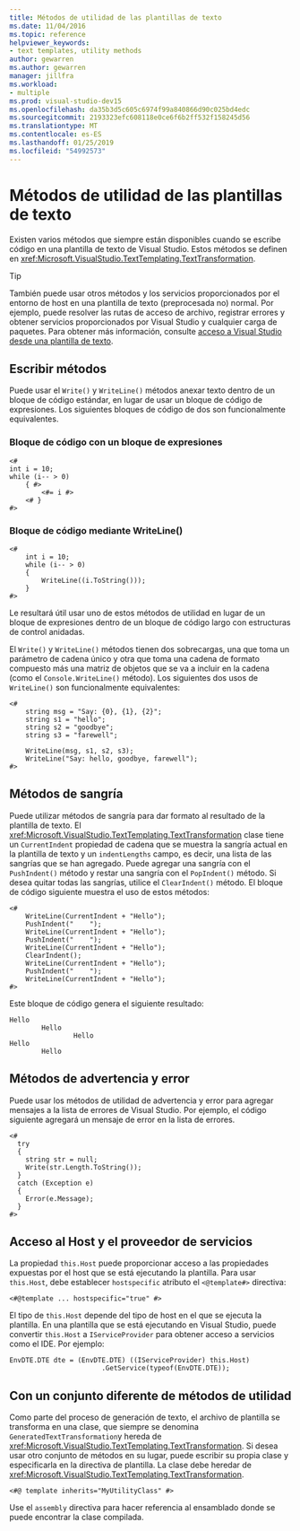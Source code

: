 ```yaml
---
title: Métodos de utilidad de las plantillas de texto
ms.date: 11/04/2016
ms.topic: reference
helpviewer_keywords:
- text templates, utility methods
author: gewarren
ms.author: gewarren
manager: jillfra
ms.workload:
- multiple
ms.prod: visual-studio-dev15
ms.openlocfilehash: da35b3d5c605c6974f99a840866d90c025bd4edc
ms.sourcegitcommit: 2193323efc608118e0ce6f6b2ff532f158245d56
ms.translationtype: MT
ms.contentlocale: es-ES
ms.lasthandoff: 01/25/2019
ms.locfileid: "54992573"
---
```

# <a name="text-template-utility-methods"></a>Métodos de utilidad de las plantillas de texto

Existen varios métodos que siempre están disponibles cuando se escribe código en una plantilla de texto de Visual Studio. Estos métodos se definen en <xref:Microsoft.VisualStudio.TextTemplating.TextTransformation>.

> [!TIP]
> También puede usar otros métodos y los servicios proporcionados por el entorno de host en una plantilla de texto (preprocesada no) normal. Por ejemplo, puede resolver las rutas de acceso de archivo, registrar errores y obtener servicios proporcionados por Visual Studio y cualquier carga de paquetes. Para obtener más información, consulte [acceso a Visual Studio desde una plantilla de texto](/previous-versions/visualstudio/visual-studio-2010/gg604090\(v\=vs.100\)).

## <a name="write-methods"></a>Escribir métodos

Puede usar el `Write()` y `WriteLine()` métodos anexar texto dentro de un bloque de código estándar, en lugar de usar un bloque de código de expresiones. Los siguientes bloques de código de dos son funcionalmente equivalentes.

### <a name="code-block-with-an-expression-block"></a>Bloque de código con un bloque de expresiones

```
<#
int i = 10;
while (i-- > 0)
    { #>
        <#= i #>
    <# }
#>
```

### <a name="code-block-using-writeline"></a>Bloque de código mediante WriteLine()

```
<#
    int i = 10;
    while (i-- > 0)
    {
        WriteLine((i.ToString()));
    }
#>
```

Le resultará útil usar uno de estos métodos de utilidad en lugar de un bloque de expresiones dentro de un bloque de código largo con estructuras de control anidadas.

El `Write()` y `WriteLine()` métodos tienen dos sobrecargas, una que toma un parámetro de cadena único y otra que toma una cadena de formato compuesto más una matriz de objetos que se va a incluir en la cadena (como el `Console.WriteLine()` método). Los siguientes dos usos de `WriteLine()` son funcionalmente equivalentes:

```
<#
    string msg = "Say: {0}, {1}, {2}";
    string s1 = "hello";
    string s2 = "goodbye";
    string s3 = "farewell";

    WriteLine(msg, s1, s2, s3);
    WriteLine("Say: hello, goodbye, farewell");
#>
```

## <a name="indentation-methods"></a>Métodos de sangría

Puede utilizar métodos de sangría para dar formato al resultado de la plantilla de texto. El <xref:Microsoft.VisualStudio.TextTemplating.TextTransformation> clase tiene un `CurrentIndent` propiedad de cadena que se muestra la sangría actual en la plantilla de texto y un `indentLengths` campo, es decir, una lista de las sangrías que se han agregado. Puede agregar una sangría con el `PushIndent()` método y restar una sangría con el `PopIndent()` método. Si desea quitar todas las sangrías, utilice el `ClearIndent()` método. El bloque de código siguiente muestra el uso de estos métodos:

```
<#
    WriteLine(CurrentIndent + "Hello");
    PushIndent("    ");
    WriteLine(CurrentIndent + "Hello");
    PushIndent("    ");
    WriteLine(CurrentIndent + "Hello");
    ClearIndent();
    WriteLine(CurrentIndent + "Hello");
    PushIndent("    ");
    WriteLine(CurrentIndent + "Hello");
#>
```

Este bloque de código genera el siguiente resultado:

```
Hello
        Hello
                Hello
Hello
        Hello
```

## <a name="error-and-warning-methods"></a>Métodos de advertencia y error

Puede usar los métodos de utilidad de advertencia y error para agregar mensajes a la lista de errores de Visual Studio. Por ejemplo, el código siguiente agregará un mensaje de error en la lista de errores.

```
<#
  try
  {
    string str = null;
    Write(str.Length.ToString());
  }
  catch (Exception e)
  {
    Error(e.Message);
  }
#>
```

## <a name="access-to-host-and-service-provider"></a>Acceso al Host y el proveedor de servicios

La propiedad `this.Host` puede proporcionar acceso a las propiedades expuestas por el host que se está ejecutando la plantilla. Para usar `this.Host`, debe establecer `hostspecific` atributo el `<@template#>` directiva:

`<#@template ... hostspecific="true" #>`

El tipo de `this.Host` depende del tipo de host en el que se ejecuta la plantilla. En una plantilla que se está ejecutando en Visual Studio, puede convertir `this.Host` a `IServiceProvider` para obtener acceso a servicios como el IDE. Por ejemplo:

```
EnvDTE.DTE dte = (EnvDTE.DTE) ((IServiceProvider) this.Host)
                       .GetService(typeof(EnvDTE.DTE));
```

## <a name="using-a-different-set-of-utility-methods"></a>Con un conjunto diferente de métodos de utilidad

Como parte del proceso de generación de texto, el archivo de plantilla se transforma en una clase, que siempre se denomina `GeneratedTextTransformation`y hereda de <xref:Microsoft.VisualStudio.TextTemplating.TextTransformation>. Si desea usar otro conjunto de métodos en su lugar, puede escribir su propia clase y especificarla en la directiva de plantilla. La clase debe heredar de <xref:Microsoft.VisualStudio.TextTemplating.TextTransformation>.

```
<#@ template inherits="MyUtilityClass" #>
```

Use el `assembly` directiva para hacer referencia al ensamblado donde se puede encontrar la clase compilada.